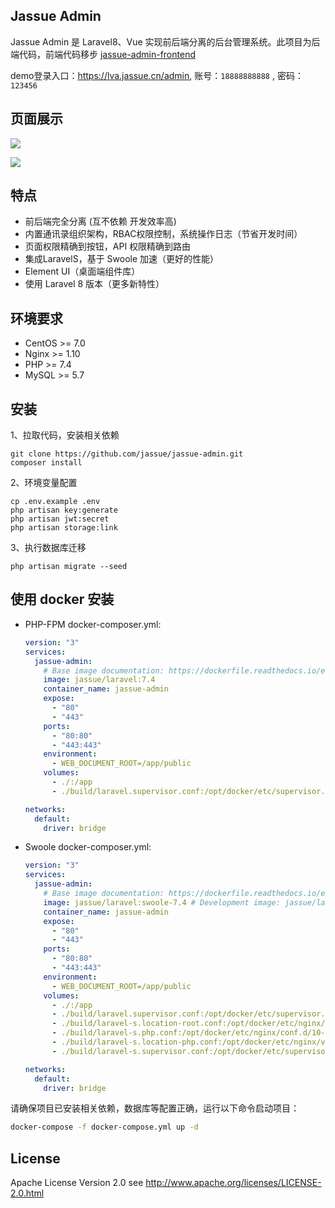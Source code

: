 ## Jassue Admin
Jassue Admin 是 Laravel8、Vue 实现前后端分离的后台管理系统。此项目为后端代码，前端代码移步 [jassue-admin-frontend](https://github.com/jassue/jassue-admin-frontend)

demo登录入口：https://lva.jassue.cn/admin, 账号：` 18888888888 ` ,  密码：` 123456 `

## 页面展示

![](https://qn.kodo.jassue.cn/jassue-admin/ja1.jpg)

![](https://qn.kodo.jassue.cn/jassue-admin/ja2.jpg)

## 特点

- 前后端完全分离 (互不依赖 开发效率高)
- 内置通讯录组织架构，RBAC权限控制，系统操作日志（节省开发时间）
- 页面权限精确到按钮，API 权限精确到路由
- 集成LaravelS，基于 Swoole 加速（更好的性能）
- Element UI（桌面端组件库）
- 使用 Laravel 8 版本（更多新特性）

## 环境要求

- CentOS >= 7.0
- Nginx >= 1.10
- PHP >= 7.4
- MySQL >= 5.7

## 安装

1、拉取代码，安装相关依赖

```
git clone https://github.com/jassue/jassue-admin.git
composer install
```

2、环境变量配置

```
cp .env.example .env
php artisan key:generate
php artisan jwt:secret
php artisan storage:link
```

3、执行数据库迁移

```
php artisan migrate --seed
```

## 使用 docker 安装

- PHP-FPM
  docker-composer.yml:

  ~~~yaml
  version: "3"
  services:
    jassue-admin:
      # Base image documentation: https://dockerfile.readthedocs.io/en/latest/content/DockerImages/dockerfiles/php-nginx.html
      image: jassue/laravel:7.4
      container_name: jassue-admin
      expose:
        - "80"
        - "443"
      ports:
        - "80:80"
        - "443:443"
      environment:
        - WEB_DOCUMENT_ROOT=/app/public
      volumes:
        - ./:/app
        - ./build/laravel.supervisor.conf:/opt/docker/etc/supervisor.d/laravel.conf
  
  networks:
    default:
      driver: bridge
  
  ~~~

- Swoole
  docker-composer.yml:

  ~~~yaml
  version: "3"
  services:
    jassue-admin:
      # Base image documentation: https://dockerfile.readthedocs.io/en/latest/content/DockerImages/dockerfiles/php-nginx.html
      image: jassue/laravel:swoole-7.4 # Development image: jassue/laravel:swoole-dev-7.4
      container_name: jassue-admin
      expose:
        - "80"
        - "443"
      ports:
        - "80:80"
        - "443:443"
      environment:
        - WEB_DOCUMENT_ROOT=/app/public
      volumes:
        - ./:/app
        - ./build/laravel.supervisor.conf:/opt/docker/etc/supervisor.d/laravel.conf
        - ./build/laravel-s.location-root.conf:/opt/docker/etc/nginx/vhost.common.d/10-location-root.conf
        - ./build/laravel-s.php.conf:/opt/docker/etc/nginx/conf.d/10-php.conf
        - ./build/laravel-s.location-php.conf:/opt/docker/etc/nginx/vhost.common.d/10-php.conf
        - ./build/laravel-s.supervisor.conf:/opt/docker/etc/supervisor.d/php-fpm.conf
  
  networks:
    default:
      driver: bridge
  
  ~~~


请确保项目已安装相关依赖，数据库等配置正确，运行以下命令启动项目：

```sh
docker-compose -f docker-compose.yml up -d
```

## License

Apache License Version 2.0 see http://www.apache.org/licenses/LICENSE-2.0.html
